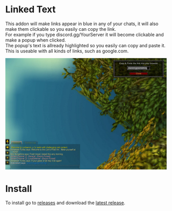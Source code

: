 # Linked Text

This addon will make links appear in blue in any of your chats, it will also make them clickable so you easily can copy the link.  
For example if you type discord.gg/YourServer it will become clickable and make a popup when clicked.  
The popup's text is allready highlighted so you easily can copy and paste it.  
This is useable with all kinds of links, such as google.com. 

![featured image](images/featured_image.jpg)

# Install

To install go to [releases](https://github.com/olivernybo/wow-linked-text/releases/) and download the [latest release](https://github.com/olivernybo/wow-linked-text/releases/latest).